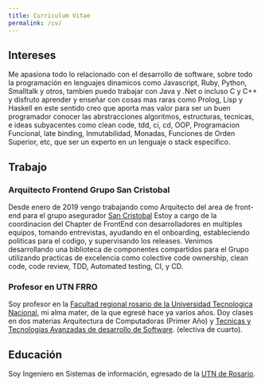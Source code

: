 ```yaml
---
title: Curriculum Vitae
permalink: /cv/
---
```


## Intereses
Me apasiona todo lo relacionado con el desarrollo de software, sobre todo la programación en lenguajes dinamicos como Javascript, Ruby, Python, Smalltalk y otros, tambien puedo trabajar con Java y .Net o incluso C y C++ y disfruto aprender y enseñar con cosas mas raras como Prolog, Lisp y Haskell en este sentido creo que aporta mas valor para ser un buen programador conocer las abrstracciones algoritmos, estructuras, tecnicas, e ideas subyacentes como clean code, tdd, ci, cd, OOP, Programacion Funcional, late binding, Inmutabilidad, Monadas, Funciones de Orden Superior, etc, que ser un experto en un lenguaje o stack especifico.

## Trabajo
### Arquitecto Frontend Grupo San Cristobal 
Desde enero de 2019 vengo trabajando como Arquitecto del area de front-end para el grupo asegurador [San Cristobal](https://www.gruposancristobal.com.ar/#/)
Estoy a cargo de la coordinacion del Chapter de FrontEnd con desarrolladores en multiples equipos, tomando entrevistas, ayudando en el onboarding, estableciendo politicas para el codigo, y supervisando los releases.
Venimos desarrollando una biblioteca de componentes compartidos para el Grupo utilizando practicas de excelencia como colective code ownership, clean code, code review, TDD, Automated testing, CI, y CD.  

### Profesor en UTN FRRO
Soy profesor en la [Facultad regional rosario de la Universidad Tecnologica Nacional](http://www.frro.utn.edu.ar), mi alma mater, de la que egresé hace ya varios años. Doy clases en dos materias Arquitectura de Computadoras (Primer Año) y [Tecnicas y Tecnologias Avanzadas de desarrollo de Software][ttads-github]. (electiva de cuarto). 


## Educación
Soy Ingeniero en Sistemas de información, egresado de la [UTN de Rosario](http://www.frro.utn.edu.ar).



[ttads-github]: https://github.com/utnfrrottads/
